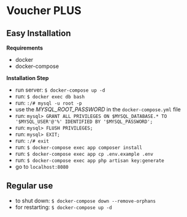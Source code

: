 # Voucher PLUS

Easy Installation
-----------------
**Requirements**
- docker
- docker-compose

**Installation Step**
- run server: `$ docker-compose up -d`
- run: `$ docker exec db bash`
- run: `:/# mysql -u root -p` 
- use the *MYSQL_ROOT_PASSWORD* in the `docker-compose.yml` file
- run: `mysql> GRANT ALL PRIVILEGES ON $MYSQL_DATABASE.* TO '$MYSQL_USER'@'%' IDENTIFIED BY '$MYSQL_PASSWORD';`
- run: `mysql> FLUSH PRIVILEGES;`
- run: `mysql> EXIT;`
- run: `:/# exit`
- run: `$ docker-compose exec app composer install`
- run: `$ docker-compose exec app cp .env.example .env`
- run: `$ docker-compose exec app php artisan key:generate`
- go to `localhost:8080`

## Regular use

- to shut down: `$ docker-compose down --remove-orphans`
- for restarting: `$ docker-compose up -d`
